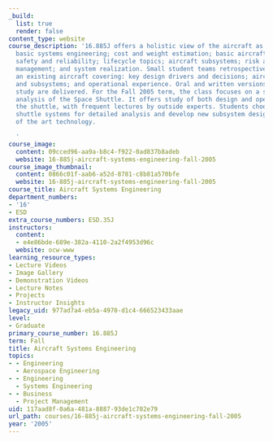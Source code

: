 ```yaml
---
_build:
  list: true
  render: false
content_type: website
course_description: '16.885J offers a holistic view of the aircraft as a system, covering:
  basic systems engineering; cost and weight estimation; basic aircraft performance;
  safety and reliability; lifecycle topics; aircraft subsystems; risk analysis and
  management; and system realization. Small student teams retrospectively analyze
  an existing aircraft covering: key design drivers and decisions; aircraft attributes
  and subsystems; and operational experience. Oral and written versions of the case
  study are delivered. For the Fall 2005 term, the class focuses on a systems engineering
  analysis of the Space Shuttle. It offers study of both design and operations of
  the shuttle, with frequent lectures by outside experts. Students choose specific
  shuttle systems for detailed analysis and develop new subsystem designs using state
  of the art technology.

  '
course_image:
  content: 09cced96-aa9a-b8c4-f922-0ad837b8adeb
  website: 16-885j-aircraft-systems-engineering-fall-2005
course_image_thumbnail:
  content: 0866c01f-aab6-a52d-8781-c8b81a570bfe
  website: 16-885j-aircraft-systems-engineering-fall-2005
course_title: Aircraft Systems Engineering
department_numbers:
- '16'
- ESD
extra_course_numbers: ESD.35J
instructors:
  content:
  - e4e86bde-689e-382a-4110-2a2f4953d96c
  website: ocw-www
learning_resource_types:
- Lecture Videos
- Image Gallery
- Demonstration Videos
- Lecture Notes
- Projects
- Instructor Insights
legacy_uid: 977ad7a4-eb5a-4970-d1c4-666523433aae
level:
- Graduate
primary_course_number: 16.885J
term: Fall
title: Aircraft Systems Engineering
topics:
- - Engineering
  - Aerospace Engineering
- - Engineering
  - Systems Engineering
- - Business
  - Project Management
uid: 117aad8f-0a6a-481a-8887-93de1c702e79
url_path: courses/16-885j-aircraft-systems-engineering-fall-2005
year: '2005'
---
```

